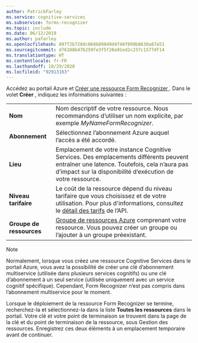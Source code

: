 ```yaml
---
author: PatrickFarley
ms.service: cognitive-services
ms.subservice: forms-recognizer
ms.topic: include
ms.date: 06/12/2019
ms.author: pafarley
ms.openlocfilehash: 897f2b728dc068b09849d4f48f899b8630a87a51
ms.sourcegitcommit: d76108b476259fe3f5f20a91ed2c237c1577df14
ms.translationtype: HT
ms.contentlocale: fr-FR
ms.lasthandoff: 10/29/2020
ms.locfileid: "92913163"
---
```

Accédez au portail Azure et <a href="https://ms.portal.azure.com/#create/Microsoft.CognitiveServicesFormRecognizer" title="créez une ressource Form Recognizer" target="_blank">Créer une ressource Form Recognizer <span class="docon docon-navigate-external x-hidden-focus"></span></a>. Dans le volet **Créer** , indiquez les informations suivantes :

|    |    |
|--|--|
| **Nom** | Nom descriptif de votre ressource. Nous recommandons d’utiliser un nom explicite, par exemple *MyNameFormRecognizer*. |
| **Abonnement** | Sélectionnez l’abonnement Azure auquel l’accès a été accordé. |
| **Lieu** | Emplacement de votre instance Cognitive Services. Des emplacements différents peuvent entraîner une latence. Toutefois, cela n’aura pas d’impact sur la disponibilité d’exécution de votre ressource. |
| **Niveau tarifaire** | Le coût de la ressource dépend du niveau tarifaire que vous choisissez et de votre utilisation. Pour plus d'informations, consultez le [détail des tarifs](https://azure.microsoft.com/pricing/details/cognitive-services/) de l’API.
| **Groupe de ressources** | [Groupe de ressources Azure](/azure/cloud-adoption-framework/govern/resource-consistency/resource-access-management#what-is-an-azure-resource-group) comprenant votre ressource. Vous pouvez créer un groupe ou l’ajouter à un groupe préexistant. |

> [!NOTE]
> Normalement, lorsque vous créez une ressource Cognitive Services dans le portail Azure, vous avez la possibilité de créer une clé d’abonnement multiservice (utilisée dans plusieurs services cognitifs) ou une clé d’abonnement à un seul service (utilisée uniquement avec un service cognitif spécifique). Cependant, Form Recognizer n’est pas compris dans l’abonnement multiservice pour le moment.

Lorsque le déploiement de la ressource Form Recognizer se termine, recherchez-la et sélectionnez-la dans la liste **Toutes les ressources** dans le portail. Votre clé et votre point de terminaison se trouvent dans la page de la clé et du point de terminaison de la ressource, sous Gestion des ressources. Enregistrez ces deux éléments à un emplacement temporaire avant de continuer.